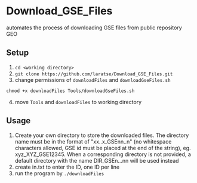 # Download_GSE_Files

automates the process of downloading GSE files from public repository GEO

## Setup

1. `cd <working directory>`
2. `git clone https://github.com/laratse/Download_GSE_Files.git`
3. change permissions of `downloadFiles` and `downloadGseFiles.sh`

```
chmod +x downloadFiles Tools/downloadGseFiles.sh
```

4. move `Tools` and `downloadFiles` to working directory

## Usage

1. Create your own directory to store the downloaded files. The directory name must be in the format of "xx..x_GSEnn..n" (no whitespace characters allowed, GSE id must be placed at the end of the string), eg. xyz_XYZ_GSE12345. When a corresponding directory is not provided, a default directory with the name DIR_GSEn...nn will be used instead
2. create in.txt to enter the ID, one ID per line
3. run the program by `./downloadFiles`
